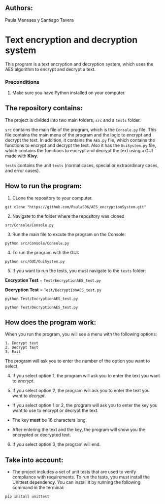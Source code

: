 ## Authors: 
Paula Meneses y Santiago Tavera

# Text encryption and decryption system
This program is a text encryption and decryption system, which uses the AES algorithm to encrypt and decrypt a text.

### Preconditions
1. Make sure you have Python installed on your computer.

## The repository contains:
The project is divided into two main folders, `src` and a `tests` folder. 

`src` contains the main file of the program, which is the `Console.py` file. This file contains the main menu of the program and the logic to encrypt and decrypt the text. In addition, it contains the `AES.py` file, which contains the functions to encrypt and decrypt the text. Also it has the `GuiSystem.py` file, which contains the functions to encrypt and decrypt the text using a GUI made with **Kivy**. 

`tests` contains the unit `tests` (normal cases, special or extraordinary cases, and error cases). 


## How to run the program:
1. CLone the repository to your computer.

```git clone "https://github.com/PaulaS06/AES_encryptionSystem.git"```

2. Navigate to the folder where the repository was cloned

```src/Console/Console.py```

3. Run the main file to excute the program on the Console:

```python src/Console/Console.py```

4. To run the program with the GUI:

```python src/GUI/GuiSystem.py```

5. If you want to run the tests, you must navigate to the `tests` folder:

**Encryption Test** = ```Test/EncryptionAES_test.py```

**Decryption Test** = ```Test/DecryptionAES_test.py```

```python Test/EncryptionAES_test.py```

```python Test/DecryptionAES_test.py```

## How does the program work:
When you run the program, you will see a menu with the following options:
```
1. Encrypt text
2. Decrypt text
3. Exit
```
The program will ask you to enter the number of the option you want to select.

4. If you select option 1, the program will ask you to enter the text you want to _encrypt_.

5. If you select option 2, the program will ask you to enter the text you want to _decrypt_.

- If you select option 1 or 2, the program will ask you to enter the key you want to use to encrypt or decrypt the text.
- The key **must** be 16 characters long.


- After entering the text and the key, the program will show you the encrypted or decrypted text.

6. If you select option 3, the program will end.


## Take into account:
- The project includes a set of unit tests that are used to verify compliance with requirements. 
To run the tests, you must install the Unittest dependency.
You can install it by running the following command in the terminal:

```pip install unittest```
